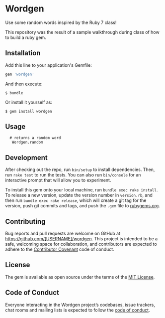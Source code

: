 # Wordgen

Use some random words inspired by the Ruby 7 class!

This repository was the result of a sample walkthrough during class of how to build a ruby gem.

## Installation

Add this line to your application's Gemfile:

```ruby
gem 'wordgen'
```

And then execute:

    $ bundle

Or install it yourself as:

    $ gem install wordgen

## Usage

```
  # returns a random word
   Wordgen.random
```

## Development

After checking out the repo, run `bin/setup` to install dependencies. Then, run `rake test` to run the tests. You can also run `bin/console` for an interactive prompt that will allow you to experiment.

To install this gem onto your local machine, run `bundle exec rake install`. To release a new version, update the version number in `version.rb`, and then run `bundle exec rake release`, which will create a git tag for the version, push git commits and tags, and push the `.gem` file to [rubygems.org](https://rubygems.org).

## Contributing

Bug reports and pull requests are welcome on GitHub at https://github.com/[USERNAME]/wordgen. This project is intended to be a safe, welcoming space for collaboration, and contributors are expected to adhere to the [Contributor Covenant](http://contributor-covenant.org) code of conduct.

## License

The gem is available as open source under the terms of the [MIT License](http://opensource.org/licenses/MIT).

## Code of Conduct

Everyone interacting in the Wordgen project’s codebases, issue trackers, chat rooms and mailing lists is expected to follow the [code of conduct](https://github.com/[USERNAME]/wordgen/blob/master/CODE_OF_CONDUCT.md).
